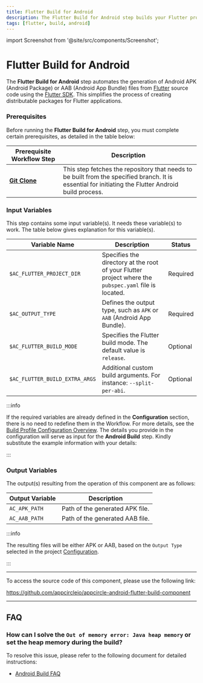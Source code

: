 ```yaml
---
title: Flutter Build for Android
description: The Flutter Build for Android step builds your Flutter project with Flutter SDK.
tags: [flutter, build, android]
---
```


import Screenshot from '@site/src/components/Screenshot';

# Flutter Build for Android

The **Flutter Build for Android** step automates the generation of Android APK (Android Package) or AAB (Android App Bundle) files from [Flutter](https://flutter.dev) source code using the [Flutter SDK](https://docs.flutter.dev/tools/sdk). This simplifies the process of creating distributable packages for Flutter applications.

### Prerequisites

Before running the **Flutter Build for Android** step, you must complete certain prerequisites, as detailed in the table below:

| Prerequisite Workflow Step | Description                                                                                   |
| -------------------------- | --------------------------------------------------------------------------------------------- |
| [**Git Clone**](/workflows/common-workflow-steps/git-clone) | This step fetches the repository that needs to be built from the specified branch. It is essential for initiating the Flutter Android build process. |

<Screenshot url='https://cdn.appcircle.io/docs/assets/flutter-workflow-components-build_1.png'/>

### Input Variables

This step contains some input variable(s). It needs these variable(s) to work. The table below gives explanation for this variable(s).

<Screenshot url='https://cdn.appcircle.io/docs/assets/flutter-workflow-components-build_2.png'/>

| Variable Name                 | Description                                                                                           | Status    |
|-------------------------------|-------------------------------------------------------------------------------------------------------|-----------|
| `$AC_FLUTTER_PROJECT_DIR`     | Specifies the directory at the root of your Flutter project where the `pubspec.yaml` file is located. | Required  |
| `$AC_OUTPUT_TYPE`             | Defines the output type, such as `APK` or `AAB` (Android App Bundle).                                 | Required  |
| `$AC_FLUTTER_BUILD_MODE`      | Specifies the Flutter build mode. The default value is `release`.                                    | Optional  |
| `$AC_FLUTTER_BUILD_EXTRA_ARGS`| Additional custom build arguments. For instance: `--split-per-abi`.                                   | Optional  |

:::info

If the required variables are already defined in the **Configuration** section, there is no need to redefine them in the Workflow. For more details, see the [Build Profile Configuration Overview](/build/build-process-management/configurations). The details you provide in the configuration will serve as input for the **Android Build** step. Kindly substitute the example information with your details:

<Screenshot url='https://cdn.appcircle.io/docs/assets/flutter-workflow-components-build_3.png'/>

:::

### Output Variables

The output(s) resulting from the operation of this component are as follows:

| Output Variable           | Description                     |
|---------------------------|---------------------------------|
| `AC_APK_PATH`            | Path of the generated APK file. |        
| `AC_AAB_PATH`            | Path of the generated AAB file. |

:::info

The resulting files will be either APK or AAB, based on the `Output Type` selected in the project [Configuration](/build/build-process-management/configurations).

:::

---

To access the source code of this component, please use the following link:

https://github.com/appcircleio/appcircle-android-flutter-build-component

---

## FAQ

### How can I solve the `Out of memory error: Java heap memory` or set the heap memory during the build?

To resolve this issue, please refer to the following document for detailed instructions:

- [Android Build FAQ](/workflows/android-specific-workflow-steps/android-build#how-can-i-solve-the-out-of-memory-error-java-heap-memory-or-set-the-heap-memory-during-the-build)